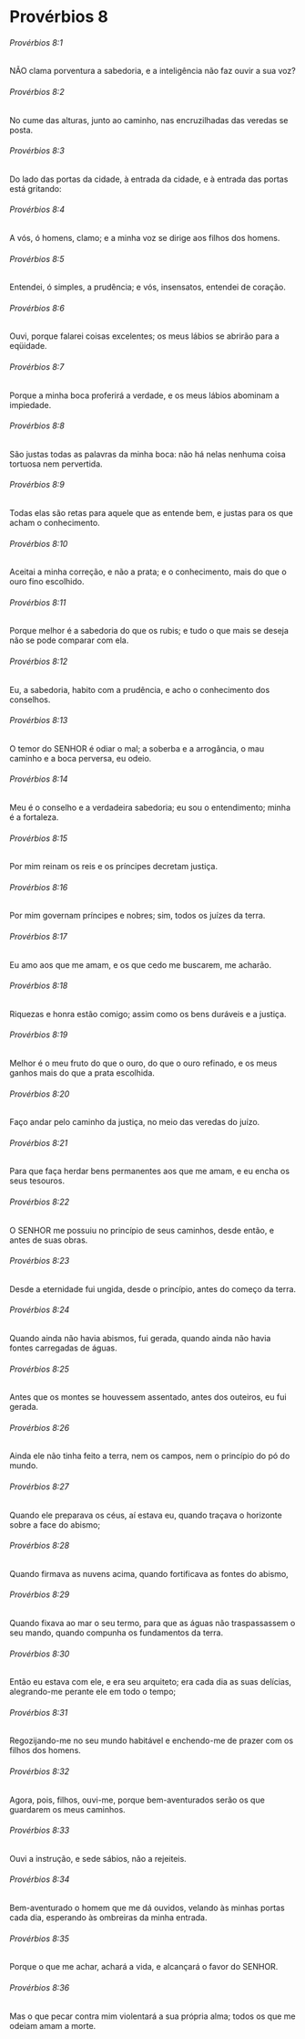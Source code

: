 # Provérbios 8

###### Provérbios 8:1

NÃO clama porventura a sabedoria, e a inteligência não faz ouvir a sua voz?

###### Provérbios 8:2

No cume das alturas, junto ao caminho, nas encruzilhadas das veredas se posta.

###### Provérbios 8:3

Do lado das portas da cidade, à entrada da cidade, e à entrada das portas está gritando:

###### Provérbios 8:4

A vós, ó homens, clamo; e a minha voz se dirige aos filhos dos homens.

###### Provérbios 8:5

Entendei, ó simples, a prudência; e vós, insensatos, entendei de coração.

###### Provérbios 8:6

Ouvi, porque falarei coisas excelentes; os meus lábios se abrirão para a eqüidade.

###### Provérbios 8:7

Porque a minha boca proferirá a verdade, e os meus lábios abominam a impiedade.

###### Provérbios 8:8

São justas todas as palavras da minha boca: não há nelas nenhuma coisa tortuosa nem pervertida.

###### Provérbios 8:9

Todas elas são retas para aquele que as entende bem, e justas para os que acham o conhecimento.

###### Provérbios 8:10

Aceitai a minha correção, e não a prata; e o conhecimento, mais do que o ouro fino escolhido.

###### Provérbios 8:11

Porque melhor é a sabedoria do que os rubis; e tudo o que mais se deseja não se pode comparar com ela.

###### Provérbios 8:12

Eu, a sabedoria, habito com a prudência, e acho o conhecimento dos conselhos.

###### Provérbios 8:13

O temor do SENHOR é odiar o mal; a soberba e a arrogância, o mau caminho e a boca perversa, eu odeio.

###### Provérbios 8:14

Meu é o conselho e a verdadeira sabedoria; eu sou o entendimento; minha é a fortaleza.

###### Provérbios 8:15

Por mim reinam os reis e os príncipes decretam justiça.

###### Provérbios 8:16

Por mim governam príncipes e nobres; sim, todos os juízes da terra.

###### Provérbios 8:17

Eu amo aos que me amam, e os que cedo me buscarem, me acharão.

###### Provérbios 8:18

Riquezas e honra estão comigo; assim como os bens duráveis e a justiça.

###### Provérbios 8:19

Melhor é o meu fruto do que o ouro, do que o ouro refinado, e os meus ganhos mais do que a prata escolhida.

###### Provérbios 8:20

Faço andar pelo caminho da justiça, no meio das veredas do juízo.

###### Provérbios 8:21

Para que faça herdar bens permanentes aos que me amam, e eu encha os seus tesouros.

###### Provérbios 8:22

O SENHOR me possuiu no princípio de seus caminhos, desde então, e antes de suas obras.

###### Provérbios 8:23

Desde a eternidade fui ungida, desde o princípio, antes do começo da terra.

###### Provérbios 8:24

Quando ainda não havia abismos, fui gerada, quando ainda não havia fontes carregadas de águas.

###### Provérbios 8:25

Antes que os montes se houvessem assentado, antes dos outeiros, eu fui gerada.

###### Provérbios 8:26

Ainda ele não tinha feito a terra, nem os campos, nem o princípio do pó do mundo.

###### Provérbios 8:27

Quando ele preparava os céus, aí estava eu, quando traçava o horizonte sobre a face do abismo;

###### Provérbios 8:28

Quando firmava as nuvens acima, quando fortificava as fontes do abismo,

###### Provérbios 8:29

Quando fixava ao mar o seu termo, para que as águas não traspassassem o seu mando, quando compunha os fundamentos da terra.

###### Provérbios 8:30

Então eu estava com ele, e era seu arquiteto; era cada dia as suas delícias, alegrando-me perante ele em todo o tempo;

###### Provérbios 8:31

Regozijando-me no seu mundo habitável e enchendo-me de prazer com os filhos dos homens.

###### Provérbios 8:32

Agora, pois, filhos, ouvi-me, porque bem-aventurados serão os que guardarem os meus caminhos.

###### Provérbios 8:33

Ouvi a instrução, e sede sábios, não a rejeiteis.

###### Provérbios 8:34

Bem-aventurado o homem que me dá ouvidos, velando às minhas portas cada dia, esperando às ombreiras da minha entrada.

###### Provérbios 8:35

Porque o que me achar, achará a vida, e alcançará o favor do SENHOR.

###### Provérbios 8:36

Mas o que pecar contra mim violentará a sua própria alma; todos os que me odeiam amam a morte.

